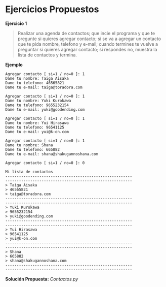 Ejercicios Propuestos
========================
**Ejercicio 1**

>Realizar una agenda de contactos; 
>que incie el programa y que te pregunte si quieres agregar contacto; 
>si se va a agregar un contacto que te pida nombre, telefono y e-mail; 
>cuando termines te vuelve a preguntar si quieres agregar contacto; 
>si respondes no, muestra la lista de contactos y termina.

**Ejemplo**  

	Agregar contacto [ si=1 / no=0 ]: 1
	Dame tu nombre: Taiga Aisaka
	Dame tu telefono: 46565821
	Dame tu e-mail: taiga@toradora.com
	
	Agregar contacto [ si=1 / no=0 ]: 1
	Dame tu nombre: Yuki Kurokawa
	Dame tu telefono: 9655232154
	Dame tu e-mail: yuki@goodending.com
	
	Agregar contacto [ si=1 / no=0 ]: 1
	Dame tu nombre: Yui Hirasawa
	Dame tu telefono: 96541125
	Dame tu e-mail: yui@k-on.com
	
	Agregar contacto [ si=1 / no=0 ]: 1
	Dame tu nombre: Shana
	Dame tu telefono: 665882
	Dame tu e-mail: shana@shakugannoshana.com
	
	Agregar contacto [ si=1 / no=0 ]: 0
	
	Mi lista de contactos
	--------------------------------------------------------
	--------------------------------------------------------
	> Taiga Aisaka
	> 46565821
	> taiga@toradora.com
	--------------------------------------------------------
	--------------------------------------------------------
	> Yuki Kurokawa
	> 9655232154
	> yuki@goodending.com
	--------------------------------------------------------
	--------------------------------------------------------
	> Yui Hirasawa
	> 96541125
	> yui@k-on.com
	--------------------------------------------------------
	--------------------------------------------------------
	> Shana
	> 665882
	> shana@shakugannoshana.com
	--------------------------------------------------------
	--------------------------------------------------------
	
**Solución Propuesta:** *Contactos.py*
